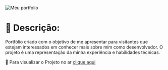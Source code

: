 
![Meu portfolio](https://user-images.githubusercontent.com/118996248/236253707-0d8f5b9f-e6ed-47b7-9558-51811887491c.jpg)



# 📑 Descrição: 


Portfólio criado com o objetivo de me apresentar para visitantes que estejam interessados em conhecer mais sobre mim como desenvolvedor. O projeto é uma representação da minha experiência e habilidades técnicas.



👀 Para visualizar o Projeto no ar [clique aqui](https://portfolio-matheusferraz.up.railway.app/)
